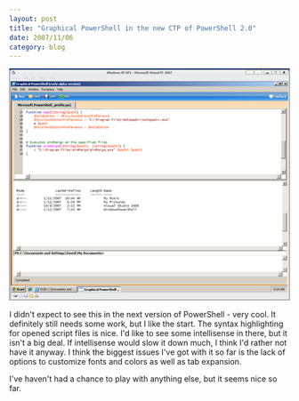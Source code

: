 ```yaml
---
layout: post
title: "Graphical PowerShell in the new CTP of PowerShell 2.0"
date: 2007/11/06
category: blog
---
```


![PowerShell ISE](/images/blog/WindowsLiveWriter/GraphicalPowerShellinthenewCTPofPowerS.0_7A05/image.png)

I didn't expect to see this in the next version of PowerShell - very cool. It definitely still needs some work, but I like the start. The syntax highlighting for opened script files is nice. I'd like to see some intellisense in there, but it isn't a big deal. If intellisense would slow it down much, I think I'd rather not have it anyway. I think the biggest issues I've got with it so far is the lack of options to customize fonts and colors as well as tab expansion. 

I've haven't had a chance to play with anything else, but it seems nice so far.


